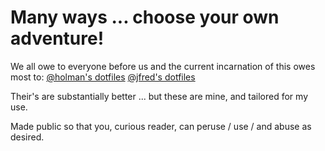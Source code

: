 Many ways ... choose your own adventure!
========================================

We all owe to everyone before us and the current incarnation of this owes most
to:
  [@holman's dotfiles](https://github.com/holman/dotfiles)
  [@jfred's dotfiles](https://github.com/jfred/dotfiles)
  

Their's are substantially better ... but these are mine, and tailored for my use. 

Made public so that you, curious reader, can peruse / use / and abuse as desired.

